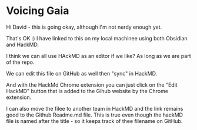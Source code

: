 # Voicing Gaia

Hi David - this is going okay, although I'm not nerdy enough yet.

That's OK :) I have linked to this on my local machinee using both Obsidian and HackMD.

I think we can all use HAckMD as an editor if we like? As long as we are part of the repo.

We can edit this file on GitHub as well then "sync" in HackMD. 

And with the HackMd Chrome extension you can just click on the "Edit HackMD" button that is added to the Gihub website by the Chrome extension.

I can also move the filee to another team in HackMD and the link remains good to the Github Readme.md file. This is true even though the hackMD file is named after the title - so it keeps track of thee filename on GitHub.
